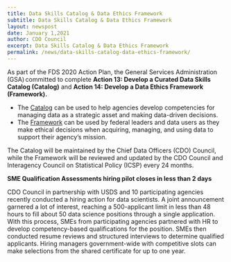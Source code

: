 ```yaml
---
title: Data Skills Catalog & Data Ethics Framework
subtitle: Data Skills Catalog & Data Ethics Framework
layout: newspost
date: January 1,2021
author: CDO Council
excerpt: Data Skills Catalog & Data Ethics Framework
permalink: /news/data-skills-catalog-data-ethics-framework/
---
```


As part of the FDS 2020 Action Plan, the General Services Administration (GSA) committed to complete <strong>Action 13: Develop a Curated Data Skills Catalog (Catalog)</strong> and <strong>Action 14: Develop a Data Ethics Framework (Framework).</strong>


<ul>
    <li>The <a href="{{ site.baseurl}}/assets/documents/fds_data_skills_catalog.pdf"> Catalog</a>  can be used to help agencies develop competencies for managing data as a strategic asset and making data-driven decisions.</li>
    <li>The <a href="{{ site.baseurl}}/assets/documents/fds_data_ethics_framework.pdf">Framework</a> can be used by federal leaders and data users as they make ethical decisions when acquiring, managing, and using data to support their agency’s mission.</li>
</ul>

The Catalog will be maintained by the Chief Data Officers (CDO) Council, while the Framework will be reviewed and updated by the CDO Council and Interagency Council on Statistical Policy (ICSP) every 24 months.

<strong>SME Qualification Assessments hiring pilot closes in less than 2 days</strong>

CDO Council in partnership with USDS and 10 participating agencies recently conducted a hiring action for data scientists. A joint announcement garnered a lot of interest, reaching a 500-applicant limit in less than 48 hours to fill about 50 data science positions through a single application. With this process, SMEs from participating agencies partnered with HR to develop competency-based qualifications for the position. SMEs then conducted resume reviews and structured interviews to determine qualified applicants. Hiring managers government-wide with competitive slots can make selections from the shared certificate for up to one year.

